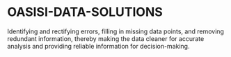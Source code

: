 # OASISI-DATA-SOLUTIONS
Identifying and rectifying errors, filling in missing data points, and removing redundant information, thereby making the data cleaner for accurate analysis and providing reliable information for decision-making.
